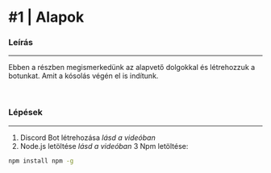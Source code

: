 # #1 | Alapok

### Leírás 
---
Ebben a részben megismerkedünk az alapvető dolgokkal és létrehozzuk a botunkat. Amit a kósolás végén el is indítunk.

<br />

### Lépések
----
1. Discord Bot létrehozása *lásd a videóban* 
2. Node.js letöltése *lásd a videóban*
3 Npm letöltése:

```sh
npm install npm -g 
```
